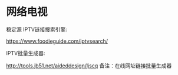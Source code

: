 # 网络电视
稳定源
IPTV链接搜索引擎:

https://www.foodieguide.com/iptvsearch/


IPTV批量生成器:

http://tools.jb51.net/aideddesign/ljscq
备注：在线网址链接批量生成器
